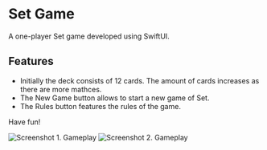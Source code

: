 # Set Game
A one-player Set game developed using SwiftUI.

## Features

* Initially the deck consists of 12 cards. The amount of cards increases as there are more mathces.
* The New Game button allows to start a new game of Set.
* The Rules button features the rules of the game.

Have fun! 

![Screenshot 1. Gameplay](https://user-images.githubusercontent.com/51447912/147900010-4a5043f2-7e40-4c3b-b537-816af50a0b01.png)
![Screenshot 2. Gameplay](https://user-images.githubusercontent.com/51447912/147900012-2f3dab79-c2c8-46df-a905-cde721dd2233.png)
